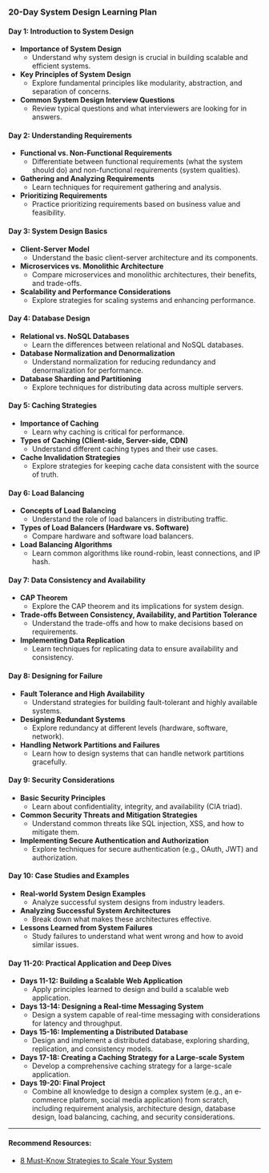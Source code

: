 ### 20-Day System Design Learning Plan

#### Day 1: Introduction to System Design
- **Importance of System Design**
  - Understand why system design is crucial in building scalable and efficient systems.
- **Key Principles of System Design**
  - Explore fundamental principles like modularity, abstraction, and separation of concerns.
- **Common System Design Interview Questions**
  - Review typical questions and what interviewers are looking for in answers.

#### Day 2: Understanding Requirements
- **Functional vs. Non-Functional Requirements**
  - Differentiate between functional requirements (what the system should do) and non-functional requirements (system qualities).
- **Gathering and Analyzing Requirements**
  - Learn techniques for requirement gathering and analysis.
- **Prioritizing Requirements**
  - Practice prioritizing requirements based on business value and feasibility.

#### Day 3: System Design Basics
- **Client-Server Model**
  - Understand the basic client-server architecture and its components.
- **Microservices vs. Monolithic Architecture**
  - Compare microservices and monolithic architectures, their benefits, and trade-offs.
- **Scalability and Performance Considerations**
  - Explore strategies for scaling systems and enhancing performance.

#### Day 4: Database Design
- **Relational vs. NoSQL Databases**
  - Learn the differences between relational and NoSQL databases.
- **Database Normalization and Denormalization**
  - Understand normalization for reducing redundancy and denormalization for performance.
- **Database Sharding and Partitioning**
  - Explore techniques for distributing data across multiple servers.

#### Day 5: Caching Strategies
- **Importance of Caching**
  - Learn why caching is critical for performance.
- **Types of Caching (Client-side, Server-side, CDN)**
  - Understand different caching types and their use cases.
- **Cache Invalidation Strategies**
  - Explore strategies for keeping cache data consistent with the source of truth.

#### Day 6: Load Balancing
- **Concepts of Load Balancing**
  - Understand the role of load balancers in distributing traffic.
- **Types of Load Balancers (Hardware vs. Software)**
  - Compare hardware and software load balancers.
- **Load Balancing Algorithms**
  - Learn common algorithms like round-robin, least connections, and IP hash.

#### Day 7: Data Consistency and Availability
- **CAP Theorem**
  - Explore the CAP theorem and its implications for system design.
- **Trade-offs Between Consistency, Availability, and Partition Tolerance**
  - Understand the trade-offs and how to make decisions based on requirements.
- **Implementing Data Replication**
  - Learn techniques for replicating data to ensure availability and consistency.

#### Day 8: Designing for Failure
- **Fault Tolerance and High Availability**
  - Understand strategies for building fault-tolerant and highly available systems.
- **Designing Redundant Systems**
  - Explore redundancy at different levels (hardware, software, network).
- **Handling Network Partitions and Failures**
  - Learn how to design systems that can handle network partitions gracefully.

#### Day 9: Security Considerations
- **Basic Security Principles**
  - Learn about confidentiality, integrity, and availability (CIA triad).
- **Common Security Threats and Mitigation Strategies**
  - Understand common threats like SQL injection, XSS, and how to mitigate them.
- **Implementing Secure Authentication and Authorization**
  - Explore techniques for secure authentication (e.g., OAuth, JWT) and authorization.

#### Day 10: Case Studies and Examples
- **Real-world System Design Examples**
  - Analyze successful system designs from industry leaders.
- **Analyzing Successful System Architectures**
  - Break down what makes these architectures effective.
- **Lessons Learned from System Failures**
  - Study failures to understand what went wrong and how to avoid similar issues.

#### Day 11-20: Practical Application and Deep Dives
- **Days 11-12: Building a Scalable Web Application**
  - Apply principles learned to design and build a scalable web application.
- **Days 13-14: Designing a Real-time Messaging System**
  - Design a system capable of real-time messaging with considerations for latency and throughput.
- **Days 15-16: Implementing a Distributed Database**
  - Design and implement a distributed database, exploring sharding, replication, and consistency models.
- **Days 17-18: Creating a Caching Strategy for a Large-scale System**
  - Develop a comprehensive caching strategy for a large-scale application.
- **Days 19-20: Final Project**
  - Combine all knowledge to design a complex system (e.g., an e-commerce platform, social media application) from scratch, including requirement analysis, architecture design, database design, load balancing, caching, and security considerations.

------

#### Recommend Resources:

- [8 Must-Know Strategies to Scale Your System](https://codebitwave.com/system-design-101-8-must-know-strategies-to-scale-your-system/)
